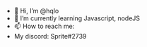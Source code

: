 - 👋 Hi, I’m @hqlo
- 🌱 I’m currently learning Javascript, nodeJS
- 📫 How to reach me:
- My discord: Sprite#2739

<!---
hqlo/hqlo is a ✨ special ✨ repository because its `README.md` (this file) appears on your GitHub profile.
You can click the Preview link to take a look at your changes.
--->
